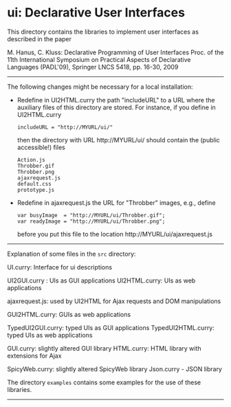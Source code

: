 ui: Declarative User Interfaces
===============================

This directory contains the libraries to implement user interfaces
as described in the paper

M. Hanus, C. Kluss: Declarative Programming of User Interfaces
Proc. of the 11th International Symposium on Practical Aspects of
Declarative Languages (PADL'09), Springer LNCS 5418, pp. 16-30, 2009

--------------------------------------------------------------------------

The following changes might be necessary for a local installation:

* Redefine in UI2HTML.curry the path "includeURL" to a URL where the
  auxiliary files of this directory are stored.
  For instance, if you define in UI2HTML.curry

      includeURL = "http://MYURL/ui/"

  then the directory with URL http://MYURL/ui/ should contain
  the (public accessible!) files

      Action.js
      Throbber.gif
      Throbber.png
      ajaxrequest.js
      default.css
      prototype.js

* Redefine in ajaxrequest.js the URL for "Throbber" images, e.g., define

      var busyImage  = "http://MYURL/ui/Throbber.gif";
      var readyImage = "http://MYURL/ui/Throbber.png";

  before you put this file to the location http://MYURL/ui/ajaxrequest.js

--------------------------------------------------------------------------

Explanation of some files in the `src` directory:


UI.curry: Interface for ui descriptions

UI2GUI.curry : UIs as GUI applications
UI2HTML.curry: UIs as web applications

ajaxrequest.js: used by UI2HTML for Ajax requests and DOM manipulations

GUI2HTML.curry: GUIs as web applications

TypedUI2GUI.curry: typed UIs as GUI applications
TypedUI2HTML.curry: typed UIs as web applications

GUI.curry: slightly altered GUI library
HTML.curry: HTML library with extensions for Ajax 

SpicyWeb.curry: slightly altered SpicyWeb library
Json.curry - JSON library


The directory `examples` contains some examples for the use
of these libraries.

--------------------------------------------------------------------------
